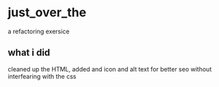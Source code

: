 # just_over_the
a refactoring exersice
## what i did
cleaned up the HTML, added and icon and alt text for better seo without interfearing with the css